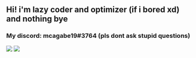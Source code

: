 ## Hi! i'm lazy coder and optimizer (if i bored xd) and nothing bye
### My discord: mcagabe19#3764 (pls dont ask stupid questions)

![](https://github-readme-stats.vercel.app/api?username=mcagabe19&show_icons=true&theme=aura_dark)
![](https://github-readme-stats.vercel.app/api/top-langs/?username=mcagabe19&layout=compact&show_icons=true&theme=aura_dark)

